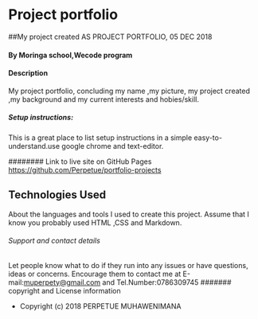 # Project portfolio
##My project created  AS PROJECT PORTFOLIO, 05 DEC 2018
#### By Moringa school,Wecode program

#### Description
My project portfolio, concluding my name ,my picture,  my project created ,my background and my current interests and hobies/skill. 
##### Setup instructions:
This is a great place to list setup instructions in a simple easy-to-understand.use google chrome and text-editor.

######## Link to live site on GitHub Pages
https://github.com/Perpetue/portfolio-projects
## Technologies Used
About the languages and tools I used to create this project. Assume that I know you probably used HTML ,CSS and Markdown.
###### Support and contact details
Let people know what to do if they run into any issues or have questions, ideas or concerns.  Encourage them to contact me at E-mail:muperpety@gmail.com and Tel.Number:0786309745
####### copyright and License information
 * Copyright (c) 2018 PERPETUE MUHAWENIMANA
  
